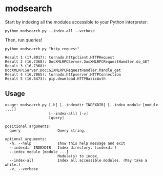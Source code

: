 # modsearch

Start by indexing all the modules accessible to your Python interpreter:

    python modsearch.py --index-all --verbose

Then, run queries!

```
python modsearch.py "http request"

Result 1 (17.8017): tornado.httpclient.HTTPRequest
Result 2 (16.7368): DocXMLRPCServer.DocXMLRPCRequestHandler.do_GET
Result 3 (16.7368): DocXMLRPCServer.DocCGIXMLRPCRequestHandler.handle_get
Result 4 (16.7065): tornado.httpserver.HTTPConnection
Result 5 (16.6473): pip.download.HTTPBasicAuth
```

## Usage

```
usage: modsearch.py [-h] [--indexdir INDEXDIR] [--index module [module ...]]
                    [--index-all] [-v]
                    [query]

positional arguments:
  query                 Query string.

optional arguments:
  -h, --help            show this help message and exit
  --indexdir INDEXDIR   Index directory. [indexdir]
  --index module [module ...]
                        Module(s) to index.
  --index-all           Index all accessible modules. (May take a while.)
  -v, --verbose
```
